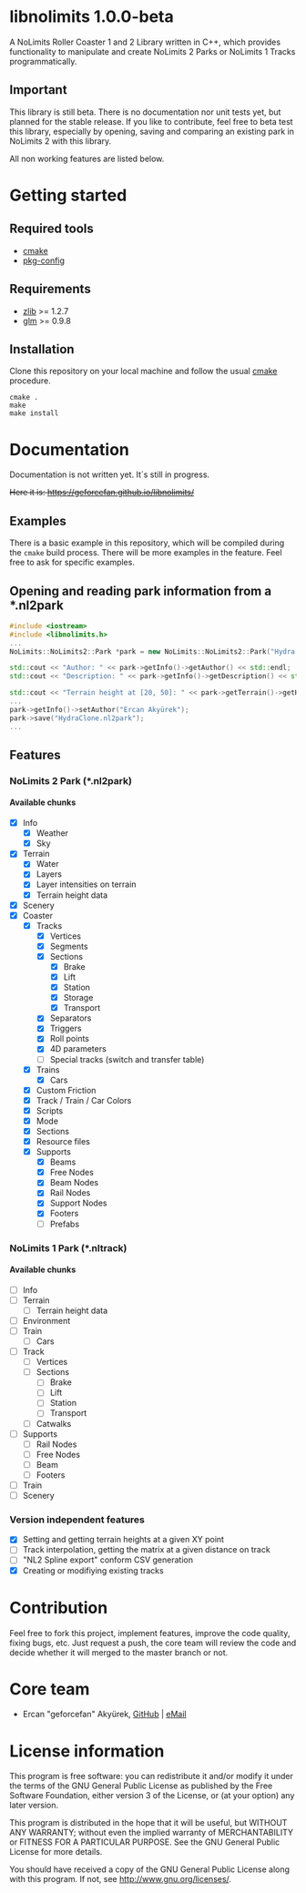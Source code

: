 # libnolimits 1.0.0-beta
A NoLimits Roller Coaster 1 and 2 Library written in C++, which provides functionality to manipulate and create NoLimits 2 Parks or NoLimits 1 Tracks programmatically.

## Important

This library is still beta. There is no documentation nor unit tests yet, but planned for the stable release. If you like to contribute, feel free to beta test this library, especially by opening, saving and comparing an existing park in NoLimits 2 with this library.

All non working features are listed below.

# Getting started
## Required tools
* [cmake](https://cmake.org/)
* [pkg-config](https://www.freedesktop.org/wiki/Software/pkg-config/)

## Requirements
* [zlib](http://zlib.net/) >= 1.2.7
* [glm](http://glm.g-truc.net/0.9.8/index.html) >= 0.9.8

## Installation
Clone this repository on your local machine and follow the usual [cmake](https://cmake.org/) procedure.

```
cmake .
make
make install
```

# Documentation

Documentation is not written yet. It´s still in progress.

~~Here it is: https://geforcefan.github.io/libnolimits/~~

## Examples

There is a basic example in this repository, which will be compiled during the ``cmake`` build process. There will be more examples in the feature. Feel free to ask for specific examples.

## Opening and reading park information from a *.nl2park

```c++
#include <iostream>
#include <libnolimits.h>
...
NoLimits::NoLimits2::Park *park = new NoLimits::NoLimits2::Park("Hydra.nl2park");

std::cout << "Author: " << park->getInfo()->getAuthor() << std::endl;
std::cout << "Description: " << park->getInfo()->getDescription() << std::endl;

std::cout << "Terrain height at [20, 50]: " << park->getTerrain()->getHeightAtVertex(20, 50) << std::endl;
...
park->getInfo()->setAuthor("Ercan Akyürek"); 
park->save("HydraClone.nl2park");
...
```

## Features
### NoLimits 2 Park (*.nl2park)
#### Available chunks

- [x] Info
  - [x] Weather
  - [x] Sky
- [x] Terrain
  - [x] Water
  - [x] Layers
  - [x] Layer intensities on terrain
  - [x] Terrain height data
- [x] Scenery
- [x] Coaster
  - [x] Tracks
    - [x] Vertices
    - [x] Segments
    - [x] Sections
      - [x] Brake
      - [x] Lift
      - [x] Station
      - [x] Storage
      - [x] Transport
    - [x] Separators
    - [x] Triggers
    - [x] Roll points
    - [x] 4D parameters
    - [ ] Special tracks (switch and transfer table)
  - [x] Trains
    - [x] Cars
  - [x] Custom Friction
  - [x] Track / Train / Car Colors
  - [x] Scripts
  - [x] Mode
  - [x] Sections
  - [x] Resource files
  - [x] Supports
    - [x] Beams
    - [x] Free Nodes
    - [x] Beam Nodes
    - [x] Rail Nodes
    - [x] Support Nodes
    - [x] Footers
    - [ ] Prefabs
     
### NoLimits 1 Park (*.nltrack)
#### Available chunks

- [ ] Info
- [ ] Terrain
  - [ ] Terrain height data
- [ ] Environment
- [ ] Train
  - [ ] Cars
- [ ] Track
  - [ ] Vertices
  - [ ] Sections
      - [ ] Brake
      - [ ] Lift
      - [ ] Station
      - [ ] Transport
  - [ ] Catwalks
- [ ] Supports
  - [ ] Rail Nodes
  - [ ] Free Nodes
  - [ ] Beam
  - [ ] Footers
- [ ] Train
- [ ] Scenery

### Version independent features
 
- [x] Setting and getting terrain heights at a given XY point
- [ ] Track interpolation, getting the matrix at a given distance on track
- [ ] "NL2 Spline export" conform CSV generation
- [x] Creating or modifiying existing tracks

# Contribution

Feel free to fork this project, implement features, improve the code quality, fixing bugs, etc. Just request a push, the core team will review the code and decide whether it will merged to the master branch or not.

# Core team

- Ercan "geforcefan" Akyürek, [GitHub](https://github.com/geforcefan/) | [eMail](mailto:ercan.akyuerek@gmail.com)

# License information 

This program is free software: you can redistribute it and/or modify
it under the terms of the GNU General Public License as published by
the Free Software Foundation, either version 3 of the License, or
(at your option) any later version.

This program is distributed in the hope that it will be useful,
but WITHOUT ANY WARRANTY; without even the implied warranty of
MERCHANTABILITY or FITNESS FOR A PARTICULAR PURPOSE.  See the
GNU General Public License for more details.

You should have received a copy of the GNU General Public License
along with this program. If not, see <http://www.gnu.org/licenses/>.
